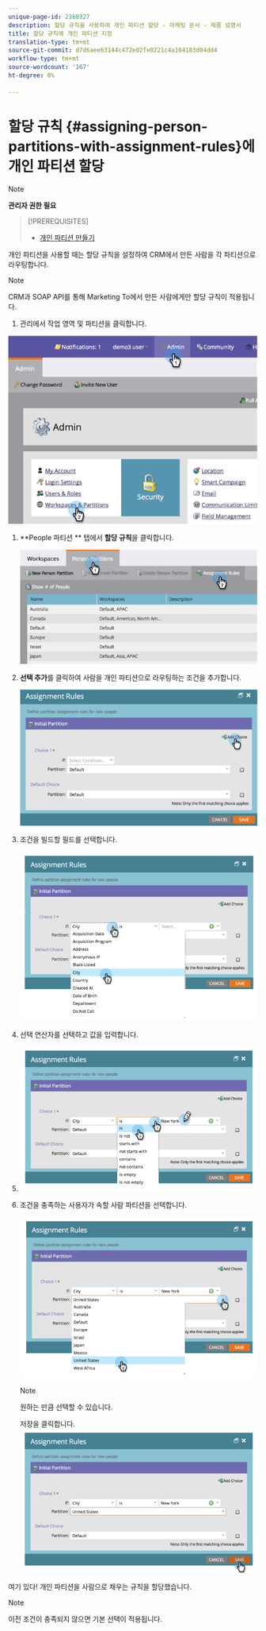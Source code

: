 ```yaml
---
unique-page-id: 2360327
description: 할당 규칙을 사용하여 개인 파티션 할당 - 마케팅 문서 - 제품 설명서
title: 할당 규칙에 개인 파티션 지정
translation-type: tm+mt
source-git-commit: d7d6aee63144c472e02fe0221c4a164183d04dd4
workflow-type: tm+mt
source-wordcount: '167'
ht-degree: 0%

---
```



# 할당 규칙 {#assigning-person-partitions-with-assignment-rules}에 개인 파티션 할당

>[!NOTE]
>
>**관리자 권한 필요**

>[!PREREQUISITES]
>
>* [개인 파티션 만들기](create-a-person-partition.md)

>



개인 파티션을 사용할 때는 할당 규칙을 설정하여 CRM에서 만든 사람을 각 파티션으로 라우팅합니다.

>[!NOTE]
>
>CRM과 SOAP API를 통해 Marketing To에서 만든 사람에게만 할당 규칙이 적용됩니다.

1. 관리에서 작업 영역 및 파티션을 클릭합니다.

![](assets/image2014-9-17-10-3a32-3a55.png)

1. **People 파티션 ** 탭에서 **할당 규칙**&#x200B;을 클릭합니다.

   ![](assets/two-6.png)

1. **선택 추가**를 클릭하여 사람을 개인 파티션으로 라우팅하는 조건을 추가합니다.

   ![](assets/three-6.png)

1. 조건을 빌드할 필드를 선택합니다.

   ![](assets/four-5.png)

1. 선택 연산자를 선택하고 값을 입력합니다.
1. ![](assets/five-1.png)

1. 조건을 충족하는 사용자가 속할 사람 파티션을 선택합니다.

   ![](assets/six-1.png)

   >[!NOTE]
   >
   >
   >원하는 만큼 선택할 수 있습니다.

   저장을 클릭합니다.
   ![](assets/seven.png)

여기 있다! 개인 파티션을 사람으로 채우는 규칙을 할당했습니다.

>[!NOTE]
>
>이전 조건이 충족되지 않으면 기본 선택이 적용됩니다.

